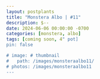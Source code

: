 ```yaml
---
layout: postplants
title: "Monstera Albo | #11"
description: $--
date: 2024-06-06 00:00:00 -0700
categories: [monstera, albo]
tags: [coming soon, 4" pot]
pin: false

# image: # thumbnail
#   path: /images/monsteraalbo11/
# photos: /images/monsteraalbo11
---
```

